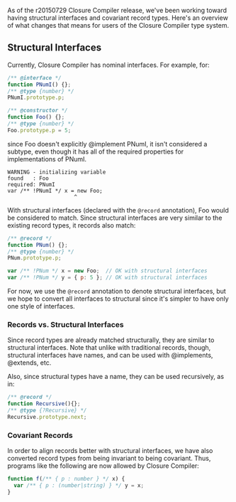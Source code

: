 As of the r20150729 Closure Compiler release, we've been working toward having structural interfaces and covariant record types. Here's an overview of what changes that means for users of the Closure Compiler type system.

## Structural Interfaces

Currently, Closure Compiler has nominal interfaces. For example, for:
````javascript
/** @interface */
function PNumI() {};
/** @type {number} */
PNumI.prototype.p;

/** @constructor */
function Foo() {};
/** @type {number} */
Foo.prototype.p = 5;
````
since Foo doesn't explicitly @implement PNumI, it isn't considered a subtype, even though it has all of the required properties for implementations of PNumI.
````
WARNING - initializing variable
found   : Foo
required: PNumI
var /** !PNumI */ x = new Foo;
                     ^
````

With structural interfaces (declared with the `@record` annotation), Foo would be considered to match. Since structural interfaces are very similar to the existing record types, it records also match: 

````javascript
/** @record */
function PNum() {};
/** @type {number} */
PNum.prototype.p;

var /** !PNum */ x = new Foo;  // OK with structural interfaces
var /** !PNum */ y = { p: 5 }; // OK with structural interfaces
````

For now, we use the `@record` annotation to denote structural interfaces, but we hope to convert all interfaces to structural since it's simpler to have only one style of interfaces.

### Records vs. Structural Interfaces

Since record types are already matched structurally, they are similar to structural interfaces. 
Note that unlike with traditional records, though, structural interfaces have names, and can be used
with @implements, @extends, etc.

Also, since structural types have a name, they can
be used recursively, as in:
````javascript
/** @record */
function Recursive(){};
/** @type {?Recursive} */
Recursive.prototype.next;
````

### Covariant Records

In order to align records better with structural interfaces, we have also converted record types from being invariant to being covariant.  Thus, programs like the following are now allowed by Closure Compiler:
````javascript
function f(/** { p : number } */ x) {
  var /** { p : (number|string) } */ y = x;
}
````
